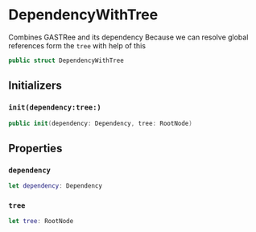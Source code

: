 # DependencyWithTree

Combines GASTRee and its dependency
Because we can resolve global references form the `tree` with help of this

``` swift
public struct DependencyWithTree
```

## Initializers

### `init(dependency:tree:)`

``` swift
public init(dependency: Dependency, tree: RootNode)
```

## Properties

### `dependency`

``` swift
let dependency: Dependency
```

### `tree`

``` swift
let tree: RootNode
```
